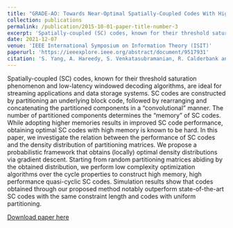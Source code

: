 ```yaml
---
title: "GRADE-AO: Towards Near-Optimal Spatially-Coupled Codes With High Memories"
collection: publications
permalink: /publication/2015-10-01-paper-title-number-3
excerpt: 'Spatially-coupled (SC) codes, known for their threshold saturation phenomenon and low-latency windowed decoding algorithms, are ideal for streaming applications and data storage systems. SC codes are constructed by partitioning an underlying block code, followed by rearranging and concatenating the partitioned components in a “convolutional” manner. The number of partitioned components determines the “memory” of SC codes. While adopting higher memories results in improved SC code performance, obtaining optimal SC codes with high memory is known to be hard. In this paper, we investigate the relation between the performance of SC codes and the density distribution of partitioning matrices. We propose a probabilistic framework that obtains (locally) optimal density distributions via gradient descent. Starting from random partitioning matrices abiding by the obtained distribution, we perform low complexity optimization algorithms over the cycle properties to construct high memory, high performance quasi-cyclic SC codes. Simulation results show that codes obtained through our proposed method notably outperform state-of-the-art SC codes with the same constraint length and codes with uniform partitioning.'
date: 2021-12-07
venue: 'IEEE International Symposium on Information Theory (ISIT)'
paperurl: 'https://ieeexplore.ieee.org/abstract/document/9517931'
citation: 'S. Yang, A. Hareedy, S. Venkatasubramanian, R. Calderbank and L. Dolecek, &quot;GRADE-AO: Towards Near-Optimal Spatially-Coupled Codes With High Memories.&quot; <i>IEEE International Symposium on Information Theory (ISIT)</i>, Melbourne, Australia, 2021, pp. 587-592, doi: 10.1109/ISIT45174.2021.9517931.'
---
```

Spatially-coupled (SC) codes, known for their threshold saturation phenomenon and low-latency windowed decoding algorithms, are ideal for streaming applications and data storage systems. SC codes are constructed by partitioning an underlying block code, followed by rearranging and concatenating the partitioned components in a “convolutional” manner. The number of partitioned components determines the “memory” of SC codes. While adopting higher memories results in improved SC code performance, obtaining optimal SC codes with high memory is known to be hard. In this paper, we investigate the relation between the performance of SC codes and the density distribution of partitioning matrices. We propose a probabilistic framework that obtains (locally) optimal density distributions via gradient descent. Starting from random partitioning matrices abiding by the obtained distribution, we perform low complexity optimization algorithms over the cycle properties to construct high memory, high performance quasi-cyclic SC codes. Simulation results show that codes obtained through our proposed method notably outperform state-of-the-art SC codes with the same constraint length and codes with uniform partitioning.

[Download paper here](https://arxiv.org/abs/2101.09962)
